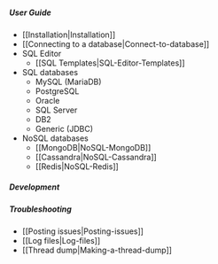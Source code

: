 ##### User Guide
- [[Installation|Installation]]
- [[Connecting to a database|Connect-to-database]]
- SQL Editor
  - [[SQL Templates|SQL-Editor-Templates]]
- SQL databases
  - MySQL (MariaDB)
  - PostgreSQL
  - Oracle
  - SQL Server
  - DB2
  - Generic (JDBC)
- NoSQL databases
  - [[MongoDB|NoSQL-MongoDB]]
  - [[Cassandra|NoSQL-Cassandra]]
  - [[Redis|NoSQL-Redis]]

##### Development

##### Troubleshooting
- [[Posting issues|Posting-issues]]
- [[Log files|Log-files]]
- [[Thread dump|Making-a-thread-dump]]